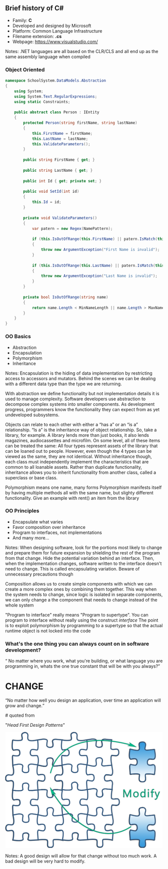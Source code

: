 ## Brief history of C# #

* Family: **C** <!-- .element class="text-success" -->
* Developed and designed by Microsoft
* Platform: Common Language Infrastructure
* Filename extension: **.cs** <!-- .element class="text-success" -->
* Webpage: https://www.visualstudio.com/

Notes:
.NET languages are all based on the
CLR/CLS and all end up as the same assembly language when compiled


### Object Oriented

```C#
namespace SchoolSystem.DataModels.Abstraction
{
    using System;
    using System.Text.RegularExpressions;
    using static Constraints;

    public abstract class Person : IEntity
    {
        protected Person(string firstName, string lastName)
        {
            this.FirstName = firstName;
            this.LastName = lastName;
            this.ValidateParameters();
        }

        public string FirstName { get; }

        public string LastName { get; }

        public int Id { get; private set; }

        public void SetId(int id)
        {
            this.Id = id;
        }

        private void ValidateParameters()
        {
            var patern = new Regex(NamePattern);

            if (this.IsOutOfRange(this.FirstName) || patern.IsMatch(this.FirstName) == false)
            {
                throw new ArgumentException("First Name is invalid");
            }

            if (this.IsOutOfRange(this.LastName) || patern.IsMatch(this.LastName) == false)
            {
                throw new ArgumentException("Last Name is invalid");
            }
        }

        private bool IsOutOfRange(string name)
        {
            return name.Length < MinNameLength || name.Length > MaxNameLength;
        }
    }
}
```
<!-- .element class="code code-large" -->


<!-- .element style="text-align: left" -->
### OO Basics

* Abstraction
* Encapsulation
* Polymorphism
* Inheritance

Notes:
Encapsulation is the hiding of data implementation by restricting 
access to accessors and mutators. Behind the scenes we can be dealing
with a different data type than the type we are returning.

With abstraction we define functionality but not implementation details
it is used to manage complexity. Software developers use abstraction to
decompose complex systems into smaller components. As development
progress, programmers know the functionality they can expect from as
yet undeveloped subsystems.

Objects can relate to each other with either a “has a” or an “is a” 
relationship. “Is a” is the inheritance way of object relationship.
So, take a library, for example.  A library lends more than just books,
it also lends magazines, audiocassettes and microfilm.  On some
level, all of these items can be treated the same: All four types
represent assets of the library that can be loaned out to people. 
However, even though the 4 types can be viewed as the same, they are
not identical. Without inheritance though, each class must 
independently implement the characteristics that are common to all
loanable assets. Rather than duplicate functionality, inheritance
allows you to inherit functionality from another class,
called a superclass or base class.

Polymorphism means one name, many forms
Polymorphism manifests itself by having multiple methods all with the
same name, but slighty different functionality.
Give an example with rent() an item from the library 


<!-- .element style="text-align: right" -->
### OO Principles

* Encapsulate what varies
* Favor composition over inheritance
* Program to interfaces, not implementations
* And many more...

Notes:
When designing software, look for the portions most likely to change
and prepare them for future expansion by shielding the rest of the
program from that change.
Hide the potential variation behind an interface. Then, when the
implementation changes, software written to the interface doesn't need
to change. This is called encapsulating variation.
Beware of unnecessary precautions though

Composition allows us to create simple components with which we can
create a more complex ones by combining them together. This way
when the system needs to change, since logic is isolated in separate
components, we can only change a the component that needs to change 
instead of the whole system

"Program to interface" really means "Program to supertype". You
can program to interface without really using the construct *interface*
The point is to exploit polymorphism by programming to a supertype
so that the actual runtime object is not locked into the code


<!-- .element style="text-align: left" -->
### What's the one thing you can always count on in software development?

<q> No matter where you work, what you're building, or what language you
are programming in, whats the one true constant that will be with you
always?</q>

# CHANGE 
<!-- .element class="fragment fade-right" style="color: #1b91ff" -->

<q class="fragment">No matter how well you design an application, over time an
application will grow and change.</q>

\# quoted from 
<!-- .element class="fragment" style="text-align: right" --> 
"*Head First Design Patterns*" <!-- .element class="text-info" -->


![composition puzzle](/img/tutorial/puzzle_components.png)

Notes:
A good design will allow for that change without too much work.
A bad design will be very hard to modify.
